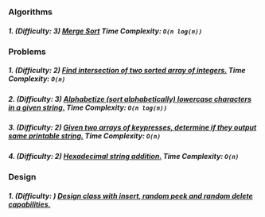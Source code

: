 ### Algorithms

##### 1. (Difficulty: 3) [Merge Sort](mergeSort/main.java) Time Complexity: `O(n log(n))`

### Problems

##### 1. (Difficulty: 2) [Find intersection of two sorted array of integers.](sortedArrayIntersection/main.java) Time Complexity: `O(n)`
##### 2. (Difficulty: 3) [Alphabetize (sort alphabetically) lowercase characters in a given string.](alphabetizeLowercaseChars/main.java) Time Complexity: `O(n log(n))`
##### 3. (Difficulty: 2) [Given two arrays of keypresses, determine if they output same printable string.](compareKeypressArrays/main.java) Time Complexity: `O(n)`
##### 4. (Difficulty: 2) [Hexadecimal string addition.](hexadecimalAddition/main.java) Time Complexity: `O(n)`

### Design

##### 1. (Difficulty: ) [Design class with insert, random peek and random delete capabilities.](classWithInsertRandomPeekAndDeleteCapabilities/main.java)
